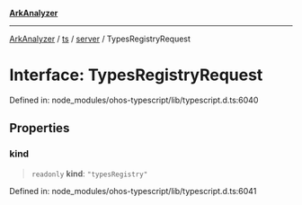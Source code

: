[**ArkAnalyzer**](../../../../../../README.md)

***

[ArkAnalyzer](../../../../../../globals.md) / [ts](../../../README.md) / [server](../README.md) / TypesRegistryRequest

# Interface: TypesRegistryRequest

Defined in: node\_modules/ohos-typescript/lib/typescript.d.ts:6040

## Properties

### kind

> `readonly` **kind**: `"typesRegistry"`

Defined in: node\_modules/ohos-typescript/lib/typescript.d.ts:6041
